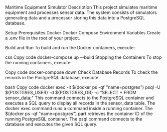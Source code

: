 Maritime Equipment Simulator
Description
This project simulates maritime equipment and processes sensor data. The system consists of simulators generating data and a processor storing this data into a PostgreSQL database.

Setup
Prerequisites
Docker
Docker Compose
Environment Variables
Create a .env file in the root of your project.

Build and Run
To build and run the Docker containers, execute:

css
Copy code
docker-compose up --build
Stopping the Containers
To stop the running containers, execute:

Copy code
docker-compose down
Check Database Records
To check the records in the PostgreSQL database, execute:

bash
Copy code
docker exec -it $(docker ps -qf "name=postgres") psql -U ${POSTGRES_USER} -d ${POSTGRES_DB} -c "SELECT * FROM sensor_data;"
This command connects to the PostgreSQL container and executes a SQL query to display all records in the sensor_data table. The docker exec command runs a command inside a running container. The $(docker ps -qf "name=postgres") part retrieves the container ID of the running PostgreSQL container. The psql command connects to the database and executes the given SQL query.